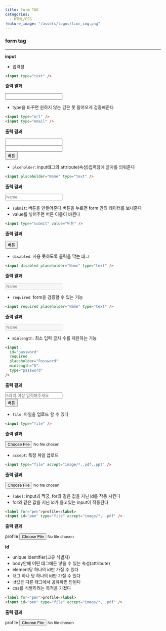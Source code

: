 ```yaml
---
title: form TAG
categories:
  - HTML/CSS
feature_image: "/assets/logos/lion_img.png"
---
```


### form tag

---

**input**

- 입력창

```html
<input type="text" />
```

**출력 결과**

  <input type="text" />  

- type을 바꾸면 원하지 않는 값은 못 들어오게 검증해준다

```html
<input type="url" />
<input type="email" />
```

**출력 결과**
<!DOCTYPE html>
<head>
<meta charset="utf-8">
</head>
<body>
<form>
<main><input type="url" /></main>
<input type="email" /> 
<main><input type="submit" value="버튼" /></main>
</form>
</body>

- `plceholder`: input태그의 attribute(속성)입력창에 글자를 띄워준다

```html
<input placeholder="Name" type="text" />
```

**출력 결과**

<input placeholder="Name" type="text" />  

- `submit`: 버튼을 만들어준다 버튼을 누르면 form 안의 데이터를 보내준다  
- value를 넣어주면 버튼 이름이 바뀐다

```html
<input type="submit" value="버튼" />
```

**출력 결과**

<input type="submit" value="버튼" />  

- `disabled`: 사용 못하도록 클릭을 막는 태그

```html
<input disabled placeholder="Name" type="text" />
```

**출력 결과**

<input disabled placeholder="Name" type="text" /> 

- `required`: form을 검증할 수 있는 기능

```html
<input required placeholder="Name" type="text" />
```

**출력 결과**

<input disabled placeholder="Name" type="text" />  

- `minlength`: 최소 입력 글자 수를 제한하는 기능 
```html
<input
  id="password"
  required
  placeholder="Password"
  minlength="5"
  type="password"
/>
```

**출력 결과**
<!DOCTYPE html>
<head>
<meta charset="utf-8">
</head>
<body>
<form>
<main><input
  id="password"
  required
  placeholder="5자리 이상 입력해주세요"
  minlength="5"
  type="password"
/></main>
<input type="submit" value="버튼" />
</form>
</body>


- `file`: 파일을 업로드 할 수 있다

```html
<input type="file" />
```

**출력 결과**

<input type="file" />

+ `accept`: 특정 파일 업로드

```html
<input type="file" accept="image/*,.pdf,.ppt" />
```

**출력 결과**

<input type="file" accept="image/*,.pdf,.ppt" />

+ `label`: input과 짝궁, for와 같은 값을 지닌 id를 작동 시킨다
+ for와 같은 값을 지닌 id가 들고있는 input이 작동된다

```html
<label for="pen">profile</label>
<input id="pen" type="file" accept="image/*, .pdf" />
```

**출력 결과**

<label for="pen">profile</label>
<input id="pen" type="file" accept="image/*, .pdf" />

**id**
- unique identifier(고유 식별자)
- body안에 어떤 태그에든 넣을 수 있는 속성(attribute)
- element당 하나의 id만 가질 수 있다
- 태그 하나 당 하나의 id만 가질 수 있다
- id값은 다른 태그에서 공유하면 안된다
- css를 식별하려는 목적을 가졌다

```html
<label for="pen">profile</label>
<input id="pen" type="file" accept="image/*, .pdf" />
```

**출력 결과**

<label for="pen">profile</label>
<input id="pen" type="file" accept="image/*, .pdf" />

